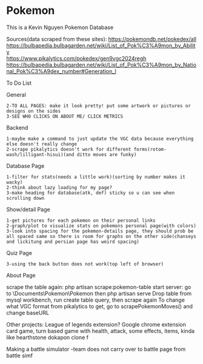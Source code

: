 # Pokemon

This is a Kevin Nguyen Pokemon Database

Sources(data scraped from these sites):
https://pokemondb.net/pokedex/all  
https://bulbapedia.bulbagarden.net/wiki/List_of_Pok%C3%A9mon_by_Ability  
https://www.pikalytics.com/pokedex/gen9vgc2024regh  
https://bulbapedia.bulbagarden.net/wiki/List_of_Pok%C3%A9mon_by_National_Pok%C3%A9dex_number#Generation_I  



To Do List

General

    2-TO ALL PAGES: make it look pretty! put some artwork or pictures or designs on the sides
    3-SEE WHO CLICKS ON ABOUT ME/ CLICK METRICS

Backend

    1-maybe make a command to just update the VGC data because everything else doesn't really change
    2-scrape pikalytics doesn't work for different forms(rotom-wash/lilligant-hisui)(and ditto moves are funky)

Database Page

    1-filter for stats(needs a little work)(sorting by number makes it wacky)
    2-think about lazy loading for my page?
    3-make heading for database(atk, def) sticky so u can see when scrolling down

Show/detail Page

    1-get pictures for each pokemon on their personal links
    2-graph/plot to visualize stats on pokemons personal page(with colors)
    3-look into spacing for the pokemon-details page, they should prob be all spaced same so there is room for graphs on the other side(chanseys and lickitung and persian page has weird spacing)

Quiz Page

    3-using the back button does not work(top left of browser)
    

About Page








scrape the table again: php artisan scrape:pokemon-table
start server: go to \Documents\Pokemon\Pokemon then php artisan serve
Drop table from mysql workbench, run create table query, then scrape again
To change what VGC format from pikalytics to get, go to scrapePokemonMoves() and change baseURL

Other projects:
League of legends extension?
Google chrome extension
card game, turn based game with health, attack, some effects, items, kinda like hearthstone
dokapon clone
f







Making a battle simulator
-team does not carry over to battle page from battle simf